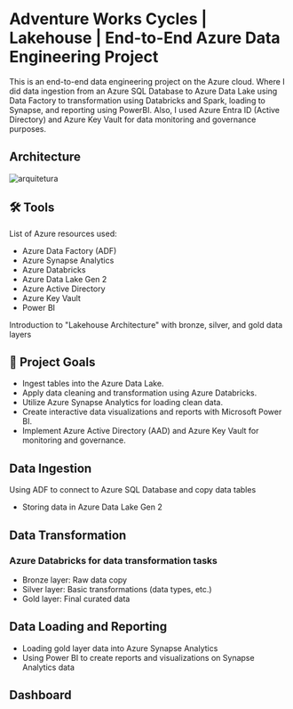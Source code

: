 # Adventure Works Cycles | Lakehouse | End-to-End Azure Data Engineering Project

This is an end-to-end data engineering project on the Azure cloud. Where I did data ingestion from an Azure SQL Database to Azure Data Lake using Data Factory to transformation using Databricks and Spark, loading to Synapse, and reporting using PowerBI. Also, I used Azure Entra ID (Active Directory) and Azure Key Vault for data monitoring and governance purposes.

## Architecture

![arquitetura](https://github.com/vitorgalarca/AW-lakehouse/assets/151578825/0b970465-1927-45df-83a4-335b8c05e3da)

 
## 🛠️ Tools

List of Azure resources used:

- Azure Data Factory (ADF)
- Azure Synapse Analytics
- Azure Databricks
- Azure Data Lake Gen 2
- Azure Active Directory
- Azure Key Vault
- Power BI

Introduction to "Lakehouse Architecture" with bronze, silver, and gold data layers

## 🎯 Project Goals

- Ingest tables into the Azure Data Lake.
- Apply data cleaning and transformation using Azure Databricks.
- Utilize Azure Synapse Analytics for loading clean data.
- Create interactive data visualizations and reports with Microsoft Power BI.
- Implement Azure Active Directory (AAD) and Azure Key Vault for monitoring and governance.

## Data Ingestion

Using ADF to connect to Azure SQL Database and copy data tables
- Storing data in Azure Data Lake Gen 2

 
## Data Transformation
 
### Azure Databricks for data transformation tasks

- Bronze layer: Raw data copy
- Silver layer: Basic transformations (data types, etc.)
- Gold layer: Final curated data

 
## Data Loading and Reporting

- Loading gold layer data into Azure Synapse Analytics
- Using Power BI to create reports and visualizations on Synapse Analytics data

## Dashboard
